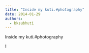 ```yaml
---
title: "Inside my kuti.﻿#photography"
date: 2014-01-29
authors: 
  - bksubhuti
---
```


Inside my kuti.﻿#photography﻿

!

